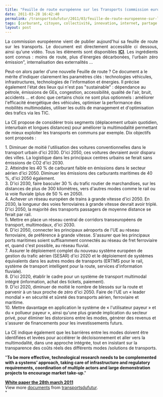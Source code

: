 ```yaml
---
title: "Feuille de route européenne sur les Transports (commission européenne)"
date: 2011-03-28 16:42:40
permalink: /transportsdufutur/2011/03/feuille-de-route-europeenne-sur-les-transports-commission-europeenne.html
tags: [carburant, citoyen, collectivité, innovation, internet, partage de données, Pay as You Move, véhicule propre, yield management]
layout: post
---
```


<p style="text-align: justify">La commission européenne vient de publier aujourd'hui sa feuille de route sur les transports. Le document est directement accessible ci dessous, ainsi qu'une vidéo. Tous les éléments sont disponibles <strong><a href="http://ec.europa.eu/transport/strategies/2011_white_paper_en.htm" target="_blank">ICI</a></strong>. Les ingrédients sont connus : moins de route, plus d'énergies décarbonées, l'urbain zéro émission", internalisation des externalités ...</p> <p>       </p> <p style=""text-align: justify""> </p>  <!--more-->  Peut-on alors parler d'une nouvelle Feuille de route ? Ce document a le mérite d'indiquer clairement les paramètres clés : technologies véhicules, infrastructures, technologies de l'information et énergies. Il précise également l'état des lieux qui n'est pas "sustainable" : dépendance au pétrole, émissions de GEs, congestion, accessibilité, qualité de l'air, bruit, accidents ... et donc que certains choix ne sont plus optionnels : améliorer l'efficacité énergétique des véhicules, optimiser la performance des mobilités multimodales, utiliser les outils de management et d'optimisation des trafics via les TIC. <p style=""text-align: justify"">La CE propose de considérer trois segments (déplacement urbain quotidien, interurbain et longues distances) pour améliorer la multimodalité permettant de mieux exploiter les transports en communs par exemple. Dix objectifs sont proposés :</p> <p style=""text-align: justify"">1. Diminuer de moitié l'utilisation des voitures conventionnelles dans le transport urbain d'ici 2030. D'ici 2050, ces voitures devraient avoir disparu des villes. La logistique dans les principaux centres urbains se ferait sans émissions de CO2 d'ici 2030.<br />2. Atteindre les 40 % de carburant faible en émissions dans le secteur aérien d'ici 2050. Diminuer les émissions des carburants maritimes de 40 %, d'ici 2050 également.<br />3. D'ici 2030, faire basculer 30 % du trafic routier de marchandises, sur les distances de plus de 300 kilomètres, vers d'autres modes comme le rail ou la voie fluviale (plus de 50 % en 2050).<br />4. Achever un réseau européen de trains à grande vitesse d'ici 2050. En 2030, la longueur des voies ferroviaires à grande vitesse devrait avoir triplé. D'ici 2050, la majorité des transports passagers de moyenne distance se ferait par rail.<br />5. Mettre en place un réseau central de corridors transeuropéens de transport, multimodaux, d'ici 2030.<br />6. D'ici 2050, connecter les principaux aéroports de l'UE au réseau ferroviaire, de préférence à grande vitesse. S'assurer que les principaux ports maritimes soient suffisamment connectés au réseau de fret ferroviaire et, quand c'est possible, au réseau fluvial.<br />7. Assurer le déploiement complet du nouveau système européen de gestion du trafic aérien (SESAR) d'ici 2020 et le déploiement de systèmes équivalents dans les autres modes de transports (ERTMS pour le rail, système de transport intelligent pour la route, services d'information fluviale).<br />8. D'ici 2020, établir le cadre pour un système de transport multimodal intégré (information, achat des tickets, paiement).<br />9. D'ici 2020, diminuer de moitié le nombre de blessés sur la route et parvenir à un taux proche de zéro d'ici 2050. Faire de l'UE un « leader mondial » en sécurité et sûreté des transports aérien, ferroviaire et maritime.<br />10. Mettre davantage en application le système de « l'utilisateur payeur » et du « pollueur payeur », ainsi qu'une plus grande implication du secteur privé, pour éliminer les distorsions entre les modes, générer des revenus et s'assurer de financements pour les investissements futurs.</p> <p style=""text-align: justify"">La CE indique également que les barrières entre les modes doivent être identifiées et levées pour accélérer le décloisonnement et aller vers la multimodalité, dans une approche intégrée, tout en insistant sur la transparence des coûts réels des différents modes /solutions de transports.</p> <p style=""text-align: justify"">"<strong>To be more effective, technological research needs to be complemented with a systems’ approach, taking care of infrastructure and regulatory requirements, coordination of multiple actors and large demonstration projects to encourage market take-up</strong>."</p> <div id=""__ss_7415735"" style=""width: 477px""><strong style=""margin: 12px 0 4px""><a href=""http://www.slideshare.net/transportsdufutur/white-paper-the-28th-march-2011"" title=""White paper the 28th march 2011"">White paper the 28th march 2011</a></strong>        <div style=""padding: 5px 0 12px"">View more <a href=""http://www.slideshare.net/"">documents</a> from <a href=""http://www.slideshare.net/transportsdufutur"">transportsdufutur</a>.</div> </div>"
